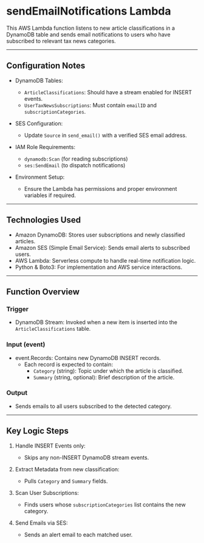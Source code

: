 # sendEmailNotifications Lambda

This AWS Lambda function listens to new article classifications in a DynamoDB table and sends email notifications to users who have subscribed to relevant tax news categories.

---

## Configuration Notes

- DynamoDB Tables:
  - `ArticleClassifications`: Should have a stream enabled for INSERT events.
  - `UserTaxNewsSubscriptions`: Must contain `emailID` and `subscriptionCategories`.

- SES Configuration:
  - Update `Source` in `send_email()` with a verified SES email address.

- IAM Role Requirements:
  - `dynamodb:Scan` (for reading subscriptions)
  - `ses:SendEmail` (to dispatch notifications)

- Environment Setup:
  - Ensure the Lambda has permissions and proper environment variables if required.
  
---

## Technologies Used

- Amazon DynamoDB: Stores user subscriptions and newly classified articles.
- Amazon SES (Simple Email Service): Sends email alerts to subscribed users.
- AWS Lambda: Serverless compute to handle real-time notification logic.
- Python & Boto3: For implementation and AWS service interactions.

---

## Function Overview

### Trigger
- DynamoDB Stream: Invoked when a new item is inserted into the `ArticleClassifications` table.

### Input (event)
- event.Records: Contains new DynamoDB INSERT records.
  - Each record is expected to contain:
    - `Category` (string): Topic under which the article is classified.
    - `Summary` (string, optional): Brief description of the article.

### Output
- Sends emails to all users subscribed to the detected category.

---

## Key Logic Steps

1. Handle INSERT Events only:
   - Skips any non-INSERT DynamoDB stream events.

2. Extract Metadata from new classification:
   - Pulls `Category` and `Summary` fields.

3. Scan User Subscriptions:
   - Finds users whose `subscriptionCategories` list contains the new category.

4. Send Emails via SES:
   - Sends an alert email to each matched user.